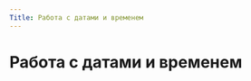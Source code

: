 ```yaml
---
Title: Работа с датами и временем
---
```



Работа с датами и временем
==========================
